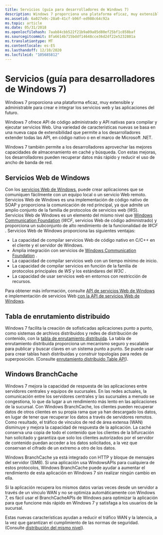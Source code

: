 ```yaml
---
title: Servicios (guía para desarrolladores de Windows 7)
description: Windows 7 proporciona una plataforma eficaz, muy extensible y administrable para crear e integrar los servicios web y las aplicaciones del futuro. Windows 7 ofrece API de código administrado y API nativas para compilar y ejecutar servicios Web.
ms.assetid: 6a027e0c-28a0-41cf-b96f-ed988c64c92a
ms.topic: article
ms.date: 05/31/2018
ms.openlocfilehash: 7aab84cbb522f21b9a09a85d80ef25bf1c858baf
ms.sourcegitcommit: 8fa6614b715bddf14648cce36d2df22e5232801a
ms.translationtype: MT
ms.contentlocale: es-ES
ms.lasthandoff: 12/10/2020
ms.locfileid: "105685812"
---
```

# <a name="services-windows-7-developer-guide"></a>Servicios (guía para desarrolladores de Windows 7)

Windows 7 proporciona una plataforma eficaz, muy extensible y administrable para crear e integrar los servicios web y las aplicaciones del futuro.

Windows 7 ofrece API de código administrado y API nativas para compilar y ejecutar servicios Web. Una variedad de características nuevas se basa en una nueva capa de extensibilidad que permite a los desarrolladores extender todas las API, en código nativo o en el marco de Microsoft .NET.

Windows 7 también permite a los desarrolladores aprovechar las mejores capacidades de almacenamiento en caché y búsqueda. Con estas mejoras, los desarrolladores pueden recuperar datos más rápido y reducir el uso de ancho de banda de red.

## <a name="windows-web-services"></a>Servicios Web de Windows

Con los [servicios Web de Windows](/windows/desktop/wsw/portal), puede crear aplicaciones que se comuniquen fácilmente con un equipo local o un servicio Web remoto. Servicios Web de Windows es una implementación de código nativo de SOAP y proporciona la comunicación de red principal, ya que admite un amplio conjunto de la familia de protocolos de servicios web (*WS*). Servicios Web de Windows es un elemento del mismo nivel que [Windows Communication Foundation](/previous-versions/windows/desktop/cc907054(v=vs.85)) (*WCF*, servicios Web de código administrado) y proporciona un subconjunto de alto rendimiento de la funcionalidad de *WCF* . Servicios Web de Windows proporciona las siguientes ventajas:

-   La capacidad de compilar servicios Web de código nativo en C/C++ en el cliente y el servidor de Windows.
-   Amplia integración con servicios de [Windows Communication Foundation](/previous-versions/windows/desktop/cc907054(v=vs.85)) .
-   La capacidad de compilar servicios web con un tiempo mínimo de inicio.
-   La capacidad de compilar servicios en función de la familia de protocolos principales de *WS* y los estándares del *W3C* .
-   La capacidad de usar servicios web en entornos con restricción de recursos.

Para obtener más información, consulte [API de servicios Web de Windows](../wsw/portal.md) e implementación de servicios Web [con la API de servicios Web de Windows](https://github.com/microsoft/Windows-classic-samples/tree/master/Samples/Win7Samples/web/WWSAPI).

## <a name="distributed-routing-table"></a>Tabla de enrutamiento distribuido

Windows 7 facilita la creación de sofisticadas aplicaciones punto a punto, como sistemas de archivos distribuidos y redes de distribución de contenido, con la [tabla de enrutamiento distribuida](/windows/desktop/P2PSdk/distributed-routing-table-api-reference). La tabla de enrutamiento distribuida proporciona un mecanismo seguro y escalable para publicar y buscar claves en un sistema punto a punto. Se puede usar para crear tablas hash distribuidas y construir topologías para redes de superposición. (Consulte [enrutamiento distribuido Table API](../p2psdk/distributed-routing-table-api.md)).

## <a name="windows-branchcache"></a>**Windows BranchCache**

Windows 7 mejora la capacidad de respuesta de las aplicaciones entre servidores centrales y equipos de sucursales. En las redes actuales, la comunicación entre los servidores centrales y las sucursales a menudo se congestiona, lo que da lugar a un rendimiento más lento en las aplicaciones de la sucursal. Con Windows BranchCache, los clientes pueden recuperar datos de otros clientes en su propia rama que ya han descargado los datos, en lugar de tener que recuperar los datos a través de servidores remotos. Como resultado, el tráfico de vínculos de red de área extensa (WAN) disminuye y mejora la capacidad de respuesta de la aplicación. La caché conserva una copia de todo el contenido que los clientes de la bifurcación han solicitado y garantiza que solo los clientes autorizados por el servidor de contenido puedan acceder a los datos solicitados, a la vez que conservan el cifrado de un extremo a otro de los datos.

Windows BranchCache ya está integrado con HTTP y bloque de mensajes del servidor (SMB). Si una aplicación usa WindowsAPIs para cualquiera de estos protocolos, Windows BranchCache puede ayudar a aumentar el rendimiento de esta aplicación en Windows 7 sin realizar ningún cambio en ella.

Si la aplicación recupera los mismos datos varias veces desde un servidor a través de un vínculo WAN y no se optimiza automáticamente con Windows 7, es fácil usar el BranchCacheAPIs de Windows para optimizar la aplicación para que funcione más rápido en Windows 7 y satisfaga a los usuarios de la sucursal.

Estas nuevas características ayudan a reducir el tráfico WAN y la latencia, a la vez que garantizan el cumplimiento de las normas de seguridad. (Consulte [distribución del mismo nivel](../p2psdk/peer-distribution.md)).

 

 
